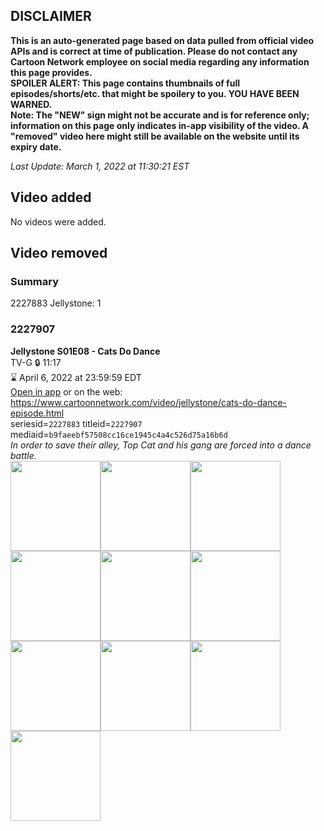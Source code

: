 ## DISCLAIMER
**This is an auto-generated page based on data pulled from official video APIs and is correct at time of publication. Please do not contact any Cartoon Network employee on social media regarding any information this page provides.**  
**SPOILER ALERT: This page contains thumbnails of full episodes/shorts/etc. that might be spoilery to you. YOU HAVE BEEN WARNED.**  
**Note: The "NEW" sign might not be accurate and is for reference only; information on this page only indicates in-app visibility of the video. A "removed" video here might still be available on the website until its expiry date.**  

_Last Update: March 1, 2022 at 11:30:21 EST_
## Video added
No videos were added.  
## Video removed
### Summary
2227883 Jellystone: 1  
### 2227907
**Jellystone S01E08 - Cats Do Dance**  
TV-G 🔒 11:17  
⌛ April 6, 2022 at 23:59:59 EDT  
[Open in app](https://cnvideo.sercomkc.org/redirector.html?type=cnapp&seriesid=2227883&titleid=2227907&mediaid=b9faeebf57508cc16ce1945c4a4c526d75a16b6d) or on the web: https://www.cartoonnetwork.com/video/jellystone/cats-do-dance-episode.html  
seriesid=`2227883` titleid=`2227907` mediaid=`b9faeebf57508cc16ce1945c4a4c526d75a16b6d`  
_In order to save their alley, Top Cat and his gang are forced into a dance battle._  
<a href="https://s3.amazonaws.com/cartoonorchestrator/2227907_001_1280x720.jpg"><img src="https://s3.amazonaws.com/cartoonorchestrator/2227907_001_640x360.jpg" height="144px" /></a><a href="https://s3.amazonaws.com/cartoonorchestrator/2227907_002_1280x720.jpg"><img src="https://s3.amazonaws.com/cartoonorchestrator/2227907_002_640x360.jpg" height="144px" /></a><a href="https://s3.amazonaws.com/cartoonorchestrator/2227907_003_1280x720.jpg"><img src="https://s3.amazonaws.com/cartoonorchestrator/2227907_003_640x360.jpg" height="144px" /></a><a href="https://s3.amazonaws.com/cartoonorchestrator/2227907_004_1280x720.jpg"><img src="https://s3.amazonaws.com/cartoonorchestrator/2227907_004_640x360.jpg" height="144px" /></a><a href="https://s3.amazonaws.com/cartoonorchestrator/2227907_005_1280x720.jpg"><img src="https://s3.amazonaws.com/cartoonorchestrator/2227907_005_640x360.jpg" height="144px" /></a><a href="https://s3.amazonaws.com/cartoonorchestrator/2227907_006_1280x720.jpg"><img src="https://s3.amazonaws.com/cartoonorchestrator/2227907_006_640x360.jpg" height="144px" /></a><a href="https://s3.amazonaws.com/cartoonorchestrator/2227907_007_1280x720.jpg"><img src="https://s3.amazonaws.com/cartoonorchestrator/2227907_007_640x360.jpg" height="144px" /></a><a href="https://s3.amazonaws.com/cartoonorchestrator/2227907_008_1280x720.jpg"><img src="https://s3.amazonaws.com/cartoonorchestrator/2227907_008_640x360.jpg" height="144px" /></a><a href="https://s3.amazonaws.com/cartoonorchestrator/2227907_009_1280x720.jpg"><img src="https://s3.amazonaws.com/cartoonorchestrator/2227907_009_640x360.jpg" height="144px" /></a><a href="https://s3.amazonaws.com/cartoonorchestrator/2227907_010_1280x720.jpg"><img src="https://s3.amazonaws.com/cartoonorchestrator/2227907_010_640x360.jpg" height="144px" /></a>
